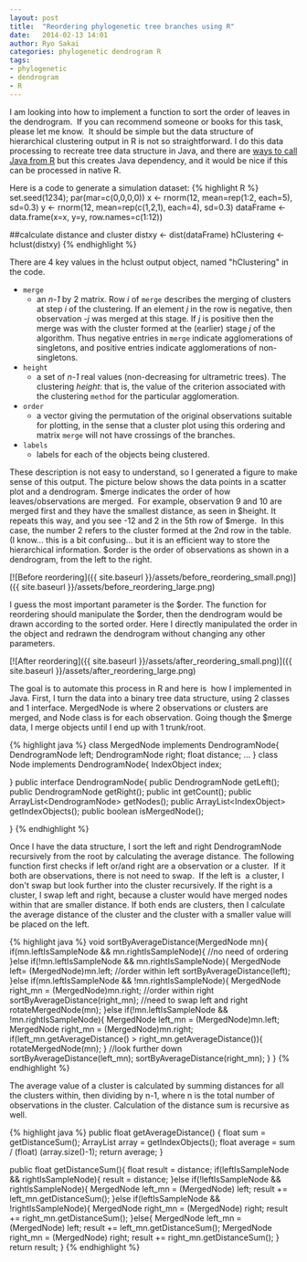 ```yaml
---
layout: post
title:  "Reordering phylogenetic tree branches using R"
date:   2014-02-13 14:01
author: Ryo Sakai
categories: phylogenetic dendrogram R
tags:
- phylogenetic
- dendrogram
- R
---
```

I am looking into how to implement a function to sort the order of leaves in the dendrogram.  If you can recommend someone or books for this task, please let me know.  It should be simple but the data structure of hierarchical clustering output in R is not so straightforward. I do this data processing to recreate tree data structure in Java, and there are [ways to call Java from R](http://darrenjw.wordpress.com/2011/01/01/calling-java-code-from-r/) but this creates Java dependency, and it would be nice if this can be processed in native R.

Here is a code to generate a simulation dataset:
{% highlight R %}
set.seed(1234); par(mar=c(0,0,0,0))
x <- rnorm(12, mean=rep(1:2, each=5), sd=0.3)
y <- rnorm(12, mean=rep(c(1,2,1), each=4), sd=0.3)
dataFrame &lt;- data.frame(x=x, y=y, row.names=c(1:12))

##calculate distance and cluster
distxy <- dist(dataFrame)
hClustering <- hclust(distxy)
{% endhighlight %}

There are 4 key values in the hclust output object, named "hClustering" in the code.

* `merge`
  * an *n-1* by 2 matrix. Row *i* of `merge` describes the merging of clusters at step *i* of the clustering. If an element *j* in the row is negative, then observation *-j* was merged at this stage. If *j* is positive then the merge was with the cluster formed at the (earlier) stage *j* of the algorithm. Thus negative entries in `merge` indicate agglomerations of singletons, and positive entries indicate agglomerations of non-singletons.
* `height`
  * a set of *n-1* real values (non-decreasing for ultrametric trees). The clustering *height*: that is, the value of the criterion associated with the clustering `method` for the particular agglomeration.
* `order`
  * a vector giving the permutation of the original observations suitable for plotting, in the sense that a cluster plot using this ordering and matrix `merge` will not have crossings of the branches.
* `labels`
  * labels for each of the objects being clustered.

These description is not easy to understand, so I generated a figure to make sense of this output. The picture below shows the data points in a scatter plot and a dendrogram. $merge indicates the order of how leaves/observations are merged.  For example, observation 9 and 10 are merged first and they have the smallest distance, as seen in $height. It repeats this way, and you see -12 and 2 in the 5th row of $merge.  In this case, the number 2 refers to the cluster formed at the 2nd row in the table. (I know... this is a bit confusing... but it is an efficient way to store the hierarchical information. $order is the order of observations as shown in a dendrogram, from the left to the right.

[![Before reordering]({{ site.baseurl }}/assets/before_reordering_small.png)]({{ site.baseurl }}/assets/before_reordering_large.png)

I guess the most important parameter is the $order. The function for reordering should manipulate the $order, then the dendrogram would be drawn according to the sorted order. Here I directly manipulated the order in the object and redrawn the dendrogram without changing any other parameters.

[![After reordering]({{ site.baseurl }}/assets/after_reordering_small.png)]({{ site.baseurl }}/assets/after_reordering_large.png)

The goal is to automate this process in R and here is  how I implemented in Java. First, I turn the data into a binary tree data structure, using 2 classes and 1 interface. MergedNode is where 2 observations or clusters are merged, and Node class is for each observation. Going though the $merge data, I merge objects until I end up with 1 trunk/root.

{% highlight java %}
class MergedNode implements DendrogramNode{
	DendrogramNode left;
	DendrogramNode right;
	float distance;
        ...
}
class Node implements DendrogramNode{
	IndexObject index;

}
public interface DendrogramNode{
	public DendrogramNode getLeft();
	public DendrogramNode getRight();
	public int getCount();
	public ArrayList&lt;DendrogramNode&gt; getNodes();
	public ArrayList&lt;IndexObject&gt; getIndexObjects();
	public boolean isMergedNode();

}
{% endhighlight %}

Once I have the data structure, I sort the left and right DendrogramNode recursively from the root by calculating the average distance. The following function first checks if left or/and right are a observation or a cluster.  If it both are observations, there is not need to swap.  If the left is  a cluster, I don't swap but look further into the cluster recursively. If the right is a cluster, I swap left and right, because a cluster would have merged nodes within that are smaller distance. If both ends are clusters, then I calculate the average distance of the cluster and the cluster with a smaller value will be placed on the left.

{% highlight java %}
void sortByAverageDistance(MergedNode mn){
	if(mn.leftIsSampleNode && mn.rightIsSampleNode){
		//no need of ordering
	}else if(!mn.leftIsSampleNode && mn.rightIsSampleNode){
		MergedNode left= (MergedNode)mn.left;
		//order within left
		sortByAverageDistance(left);
	}else if(mn.leftIsSampleNode && !mn.rightIsSampleNode){
		MergedNode right_mn = (MergedNode)mn.right;
		//order within right
		sortByAverageDistance(right_mn);
		//need to swap left and right
		rotateMergedNode(mn);
	}else if(!mn.leftIsSampleNode && !mn.rightIsSampleNode){
		MergedNode left_mn = (MergedNode)mn.left;
		MergedNode right_mn = (MergedNode)mn.right;
		if(left_mn.getAverageDistance() &gt; right_mn.getAverageDistance()){
			rotateMergedNode(mn);
		}
		//look further down
		sortByAverageDistance(left_mn);
		sortByAverageDistance(right_mn);
	}
}
{% endhighlight %}

The average value of a cluster is calculated by summing distances for all the clusters within, then dividing by n-1, where n is the total number of observations in the cluster. Calculation of the distance sum is recursive as well. 

{% highlight java %}
public float getAverageDistance() {
  float sum = getDistanceSum();
  ArrayList<IndexObject> array = getIndexObjects();
  float average = sum / (float) (array.size()-1);
  return average;
}

public float getDistanceSum(){
  float result = distance;
  if(leftIsSampleNode && rightIsSampleNode){
    result = distance;
  }else if(!leftIsSampleNode && rightIsSampleNode){
    MergedNode left_mn = (MergedNode) left;
    result += left_mn.getDistanceSum();
  }else if(leftIsSampleNode && !rightIsSampleNode){
    MergedNode right_mn = (MergedNode) right;
    result += right_mn.getDistanceSum();
  }else{
    MergedNode left_mn = (MergedNode) left;
    result += left_mn.getDistanceSum();
    MergedNode right_mn = (MergedNode) right;
    result += right_mn.getDistanceSum();
  }
  return result;
}
{% endhighlight %}
